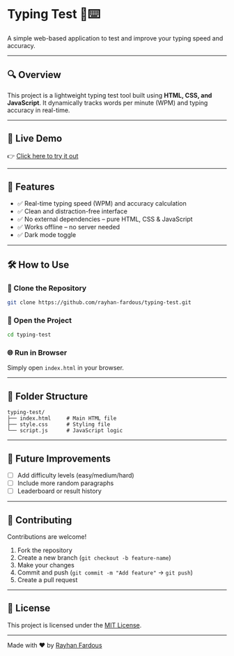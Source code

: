 
# Typing Test 🧠⌨️

A simple web-based application to test and improve your typing speed and accuracy.

---

## 🔍 Overview
This project is a lightweight typing test tool built using **HTML, CSS, and JavaScript**. It dynamically tracks words per minute (WPM) and typing accuracy in real-time.

---

## 🔗 Live Demo

👉 [Click here to try it out](https://rayhan-fardous.github.io/typing-test/)

---

## 📌 Features

- ✅ Real-time typing speed (WPM) and accuracy calculation  
- ✅ Clean and distraction-free interface  
- ✅ No external dependencies – pure HTML, CSS & JavaScript  
- ✅ Works offline – no server needed
- ✅ Dark mode toggle 

---

## 🛠️ How to Use

### 🧾 Clone the Repository

```bash
git clone https://github.com/rayhan-fardous/typing-test.git
```

### 📂 Open the Project

```bash
cd typing-test
```

### 🌐 Run in Browser

Simply open `index.html` in your browser.

---

## 📁 Folder Structure

```
typing-test/
├── index.html     # Main HTML file
├── style.css      # Styling file
└── script.js      # JavaScript logic
```

---

## 🚧 Future Improvements

- [ ] Add difficulty levels (easy/medium/hard)  
- [ ] Include more random paragraphs  
- [ ] Leaderboard or result history   
 
---

## 🤝 Contributing

Contributions are welcome!

1. Fork the repository  
2. Create a new branch (`git checkout -b feature-name`)  
3. Make your changes  
4. Commit and push (`git commit -m "Add feature"` → `git push`)  
5. Create a pull request

---

## 🪪 License
This project is licensed under the [MIT License](https://github.com/rayhan-fardous/typing-test?tab=MIT-1-ov-file).

---

Made with ❤️ by [Rayhan Fardous](https://github.com/rayhan-fardous)